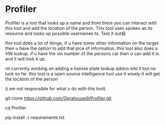 # Profiler
Profiler is a tool that looks up a name and from there you can interact with this tool and add the location of the person. This tool uses spokeo as its resource and looks up possible usernames to. Test it out😄


this tool does a lot of things, if u have some other information on the target then u have the option to add that pice of information.  this tool  also does a VIN lookup. if u have the vin number of the persons car then u can add it in and it will look it up.


im currently working on adding a lisense plate lookup addon into it but no luck so far. this tool is a open source intelligence tool use it wisely it will get the location of the person 



(i am not responsible for what u do with this tool)


git clone https://github.com/Oprahouse9/Profiler.git


cd Profiler 

pip install -r requirements.txt 

